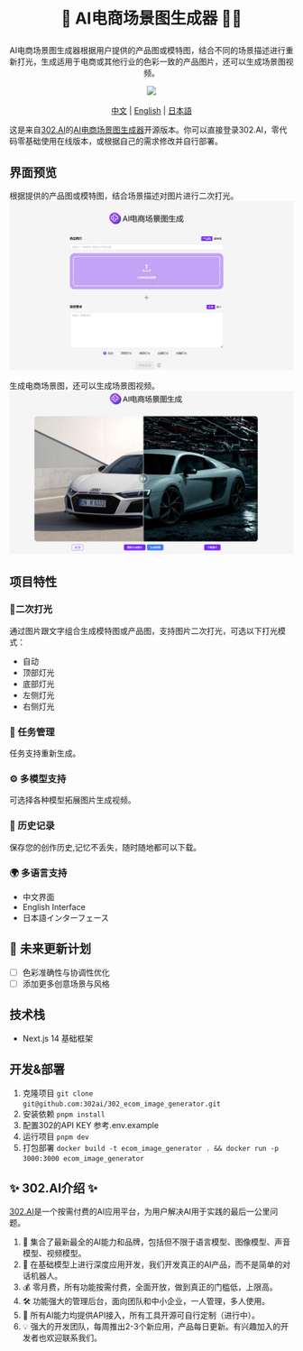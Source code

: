 # <p align="center">🎥 AI电商场景图生成器 🚀✨</p>

<p align="center">AI电商场景图生成器根据用户提供的产品图或模特图，结合不同的场景描述进行重新打光，生成适用于电商或其他行业的色彩一致的产品图片，还可以生成场景图视频。</p>

<p align="center"><a href="https://302.ai/tools/word/" target="blank"><img src="https://file.302ai.cn/gpt/imgs/github/302_badge.png" /></a></p >

<p align="center"><a href="README zh.md">中文</a> | <a href="README.md">English</a> | <a href="README_ja.md">日本語</a></p>



这是来自[302.AI](https://302.ai)的[AI电商场景图生成器](https://302.ai/tools/ecom1/)开源版本。你可以直接登录302.AI，零代码零基础使用在线版本，或根据自己的需求修改并自行部署。

## 界面预览
根据提供的产品图或模特图，结合场景描述对图片进行二次打光。
![pic-tool](docs/zh/电商场景图1.png)     

生成电商场景图，还可以生成场景图视频。
![pic-tool](docs/zh/电商场景图2.png)

## 项目特性
### 🔆二次打光
通过图片跟文字组合生成模特图或产品图，支持图片二次打光，可选以下打光模式：
  - 自动
  - 顶部灯光
  - 底部灯光
  - 左侧灯光
  - 右侧灯光
### 🔄 任务管理
  任务支持重新生成。
### ⚙️ 多模型支持
  可选择各种模型拓展图片生成视频。
### 📜 历史记录
  保存您的创作历史,记忆不丢失，随时随地都可以下载。
### 🌍 多语言支持
  - 中文界面
  - English Interface
  - 日本語インターフェース

## 🚩 未来更新计划
- [ ] 色彩准确性与协调性优化
- [ ] 添加更多创意场景与风格
  
## 技术栈
- Next.js 14 基础框架

## 开发&部署

1. 克隆项目 `git clone git@github.com:302ai/302_ecom_image_generator.git`
2. 安装依赖 `pnpm install`
3. 配置302的API KEY 参考.env.example
4. 运行项目 `pnpm dev`
5. 打包部署 `docker build -t ecom_image_generator . && docker run -p 3000:3000 ecom_image_generator`


## ✨ 302.AI介绍 ✨

[302.AI](https://302.ai)是一个按需付费的AI应用平台，为用户解决AI用于实践的最后一公里问题。

1. 🧠 集合了最新最全的AI能力和品牌，包括但不限于语言模型、图像模型、声音模型、视频模型。
2. 🚀 在基础模型上进行深度应用开发，我们开发真正的AI产品，而不是简单的对话机器人。
3. 💰 零月费，所有功能按需付费，全面开放，做到真正的门槛低，上限高。
4. 🛠 功能强大的管理后台，面向团队和中小企业，一人管理，多人使用。
5. 🔗 所有AI能力均提供API接入，所有工具开源可自行定制（进行中）。
6. 💡 强大的开发团队，每周推出2-3个新应用，产品每日更新。有兴趣加入的开发者也欢迎联系我们。
